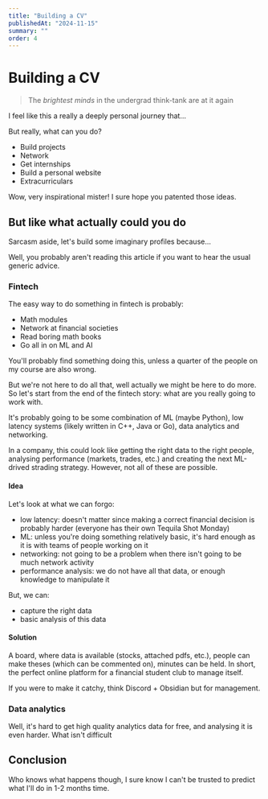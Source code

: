 ```yaml
---
title: "Building a CV"
publishedAt: "2024-11-15"
summary: ""
order: 4
---
```


# Building a CV

> The _brightest minds_ in the undergrad think-tank are at it again

I feel like this a really a deeply personal journey that...

But really, what can you do?

- Build projects
- Network
- Get internships
- Build a personal website
- Extracurriculars

Wow, very inspirational mister! I sure hope you patented those ideas.

## But like what actually could you do

Sarcasm aside, let's build some imaginary profiles because...

Well, you probably aren't reading this article if you want to hear the usual generic advice.

### Fintech

The easy way to do something in fintech is probably:

- Math modules
- Network at financial societies
- Read boring math books
- Go all in on ML and AI

You'll probably find something doing this, unless a quarter of the people on my course are also wrong.

But we're not here to do all that, well actually we might be here to do more. So let's start from the end of the fintech story: what are you really going to work with.

It's probably going to be some combination of ML (maybe Python), low latency systems (likely written in C++, Java or Go), data analytics and networking.

In a company, this could look like getting the right data to the right people, analysing performance (markets, trades, etc.) and creating the next ML-drived strading strategy. However, not all of these are possible.

#### Idea

Let's look at what we can forgo:

- low latency: doesn't matter since making a correct financial decision is probably harder (everyone has their own Tequila Shot Monday)
- ML: unless you're doing something relatively basic, it's hard enough as it is with teams of people working on it
- networking: not going to be a problem when there isn't going to be much network activity
- performance analysis: we do not have all that data, or enough knowledge to manipulate it

But, we can:

- capture the right data
- basic analysis of this data

#### Solution

A board, where data is available (stocks, attached pdfs, etc.), people can make theses (which can be commented on), minutes can be held. In short, the perfect online platform for a financial student club to manage itself.

If you were to make it catchy, think Discord + Obsidian but for management.

### Data analytics

Well, it's hard to get high quality analytics data for free, and analysing it is even harder. What isn't difficult

## Conclusion

Who knows what happens though, I sure know I can't be trusted to predict what I'll do in 1-2 months time.
